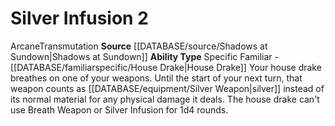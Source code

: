 ﻿---
ability_type: Specific Familiar - House Drake
actions: '[two-actions]'
frequency: null
id: '86'
name: Silver Infusion
rarity: Common
requirement: null
rus_type_level: null
source: '[[DATABASE/source/Shadows at Sundown|Shadows at Sundown]]'
trait: null
type: Familiar Ability

---
# Silver Infusion <span class="action-icon">2</span>

<span class="item-trait">Arcane</span><span class="item-trait">Transmutation</span>
**Source** [[DATABASE/source/Shadows at Sundown|Shadows at Sundown]]
**Ability Type** Specific Familiar - [[DATABASE/familiarspecific/House Drake|House Drake]]
Your house drake breathes on one of your weapons. Until the start of your next turn, that weapon counts as [[DATABASE/equipment/Silver Weapon|silver]] instead of its normal material for any physical damage it deals. The house drake can't use Breath Weapon or Silver Infusion for 1d4 rounds.